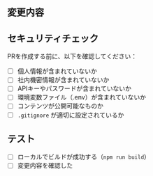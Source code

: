 ## 変更内容

<!-- 変更内容を簡潔に記載 -->

## セキュリティチェック

PRを作成する前に、以下を確認してください：

- [ ] 個人情報が含まれていないか
- [ ] 社内機密情報が含まれていないか
- [ ] APIキーやパスワードが含まれていないか
- [ ] 環境変数ファイル（.env）が含まれていないか
- [ ] コンテンツが公開可能なものか
- [ ] `.gitignore` が適切に設定されているか

## テスト

- [ ] ローカルでビルドが成功する（`npm run build`）
- [ ] 変更内容を確認した
